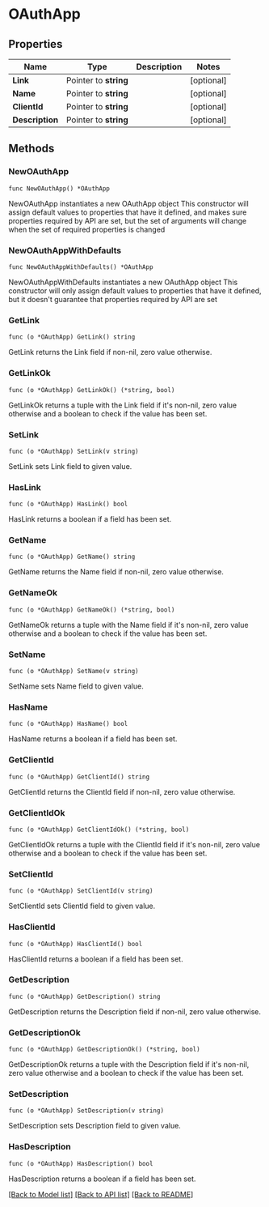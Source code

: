 # OAuthApp

## Properties

Name | Type | Description | Notes
------------ | ------------- | ------------- | -------------
**Link** | Pointer to **string** |  | [optional] 
**Name** | Pointer to **string** |  | [optional] 
**ClientId** | Pointer to **string** |  | [optional] 
**Description** | Pointer to **string** |  | [optional] 

## Methods

### NewOAuthApp

`func NewOAuthApp() *OAuthApp`

NewOAuthApp instantiates a new OAuthApp object
This constructor will assign default values to properties that have it defined,
and makes sure properties required by API are set, but the set of arguments
will change when the set of required properties is changed

### NewOAuthAppWithDefaults

`func NewOAuthAppWithDefaults() *OAuthApp`

NewOAuthAppWithDefaults instantiates a new OAuthApp object
This constructor will only assign default values to properties that have it defined,
but it doesn't guarantee that properties required by API are set

### GetLink

`func (o *OAuthApp) GetLink() string`

GetLink returns the Link field if non-nil, zero value otherwise.

### GetLinkOk

`func (o *OAuthApp) GetLinkOk() (*string, bool)`

GetLinkOk returns a tuple with the Link field if it's non-nil, zero value otherwise
and a boolean to check if the value has been set.

### SetLink

`func (o *OAuthApp) SetLink(v string)`

SetLink sets Link field to given value.

### HasLink

`func (o *OAuthApp) HasLink() bool`

HasLink returns a boolean if a field has been set.

### GetName

`func (o *OAuthApp) GetName() string`

GetName returns the Name field if non-nil, zero value otherwise.

### GetNameOk

`func (o *OAuthApp) GetNameOk() (*string, bool)`

GetNameOk returns a tuple with the Name field if it's non-nil, zero value otherwise
and a boolean to check if the value has been set.

### SetName

`func (o *OAuthApp) SetName(v string)`

SetName sets Name field to given value.

### HasName

`func (o *OAuthApp) HasName() bool`

HasName returns a boolean if a field has been set.

### GetClientId

`func (o *OAuthApp) GetClientId() string`

GetClientId returns the ClientId field if non-nil, zero value otherwise.

### GetClientIdOk

`func (o *OAuthApp) GetClientIdOk() (*string, bool)`

GetClientIdOk returns a tuple with the ClientId field if it's non-nil, zero value otherwise
and a boolean to check if the value has been set.

### SetClientId

`func (o *OAuthApp) SetClientId(v string)`

SetClientId sets ClientId field to given value.

### HasClientId

`func (o *OAuthApp) HasClientId() bool`

HasClientId returns a boolean if a field has been set.

### GetDescription

`func (o *OAuthApp) GetDescription() string`

GetDescription returns the Description field if non-nil, zero value otherwise.

### GetDescriptionOk

`func (o *OAuthApp) GetDescriptionOk() (*string, bool)`

GetDescriptionOk returns a tuple with the Description field if it's non-nil, zero value otherwise
and a boolean to check if the value has been set.

### SetDescription

`func (o *OAuthApp) SetDescription(v string)`

SetDescription sets Description field to given value.

### HasDescription

`func (o *OAuthApp) HasDescription() bool`

HasDescription returns a boolean if a field has been set.


[[Back to Model list]](../README.md#documentation-for-models) [[Back to API list]](../README.md#documentation-for-api-endpoints) [[Back to README]](../README.md)


